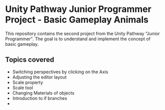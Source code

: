 # Unity Pathway Junior Programmer Project - Basic Gameplay Animals

This repository contains the second project from the Unity Pathway "Junior Programmer". The goal is to understand and implement the concept of basic gameplay.

## Topics covered
* Switching perspectives by clicking on the Axis
* Adjusting the editor layout
* Scale property
* Scale tool
* Changing Materials of objects
* Introduction to if branches
* 
